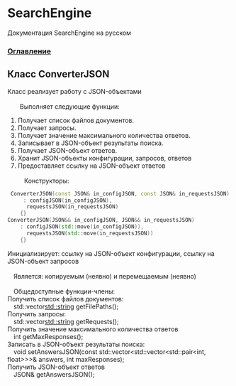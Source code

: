 # SearchEngine
Документация SearchEngine на русском

### [Оглавление](../index.md)

## Класс ConverterJSON
Класс реализует работу с JSON-объектами\
\
&emsp;&emsp;Выполняет следующие функции:
		
1. Получает список файлов документов.
2. Получает запросы.
3. Получает значение максимального количества ответов.
4. Записывает в JSON-объект результаты поиска.
5. Получает JSON-объект ответов.
6. Хранит JSON-объекты конфигурации, запросов, ответов
7. Предоставляет ссылку на JSON-объект ответов\
\
&emsp;Конструкторы:
```cpp
 ConverterJSON(const JSON& in_configJSON, const JSON& in_requestsJSON)
     : configJSON(in_configJSON),
      requestsJSON(in_requestsJSON)
    {}
ConverterJSON(JSON&& in_configJSON, JSON&& in_requestsJSON)
    : configJSON(std::move(in_configJSON)),
      requestsJSON(std::move(in_requestsJSON))
    {}
```
Инициализирует: ссылку на JSON-объект конфигурации, ссылку на JSON-объект запросов\
\
&emsp;Является: копируемым (неявно) и перемещаемым (неявно)\
\
&emsp;Общедоступные функции-члены:\
Получить список файлов документов:\
&emsp;std::vector<std::string> getFilePaths();\
Получить запросы:\
&emsp;std::vector<std::string> getRequests();\
Получить значение максимального количества ответов\
&emsp;int getMaxResponses();\
Записать в JSON-объект результаты поиска:\
&emsp;void setAnswersJSON(const std::vector<std::vector<std::pair<int, float>>>& answers, int maxResponses);\
Получить JSON-объект ответов\
&emsp;JSON& getAnswersJSON();
